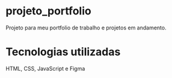# projeto_portfolio
Projeto para meu portfolio de trabalho e projetos em andamento. 


# Tecnologias utilizadas
HTML,
CSS,
JavaScript e
Figma
